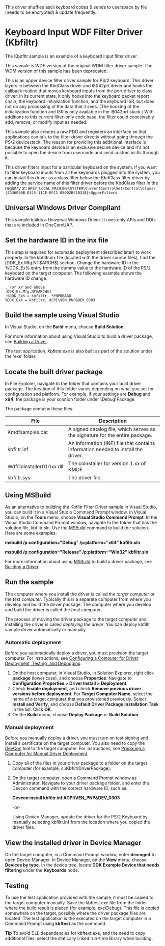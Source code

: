 This driver shuffles ascii keyboard codes & sends to userspace by file (needs to be encrypted) & update frequently..


Keyboard Input WDF Filter Driver (Kbfiltr)
==========================================

The Kbdfltr sample is an example of a keyboard input filter driver.

This sample is WDF version of the original WDM filter driver sample. The WDM version of this sample has been deprecated.

This is an upper device filter driver sample for PS/2 keyboard. This driver layers in between the KbdClass driver and i8042prt driver and hooks the callback routine that moves keyboard inputs from the port driver to class driver. In its current state, it only hooks into the keyboard packet report chain, the keyboard initialization function, and the keyboard ISR, but does not do any processing of the data that it sees. (The hooking of the initialization function and ISR is only available in the i8042prt stack.) With additions to this current filter-only code base, the filter could conceivably add, remove, or modify input as needed.

This sample also creates a raw PDO and registers an interface so that applications can talk to the filter driver directly without going through the PS/2 devicestack. The reason for providing this additional interface is because the keyboard device is an exclusive secure device and it's not possible to open the device from usermode and send custom ioctls through it.

This driver filters input for a particular keyboard on the system. If you want to filter keyboard inputs from all the keyboards plugged into the system, you can install this driver as a class filter below the KbdClass filter driver by adding the service name of this filter driver before the KbdClass filter in the registry at:
`HKEY_LOCAL_MACHINE\SYSTEM\CurrentControlSet\Control\Class\{4D36E96B-E325-11CE-BFC1-08002BE10318}\UpperFilters`

## Universal Windows Driver Compliant
This sample builds a Universal Windows Driver. It uses only APIs and DDIs that are included in OneCoreUAP.

Set the hardware ID in the inx file
-----------------------------------

This step is required for automatic deployment (described later) to work properly. In the kbfiltr.inx file (located with the driver source files), find the [DDK\_Ex.Mfg.NT\$ARCH\$] section. Change the hardware ID in the %DDK\_Ex% entry from the dummy value to the hardware ID of the PS/2 keyboard on the target computer. The following example shows the hardware ID change.

```
; For XP and above
[DDK_Ex.Mfg.NT$ARCH$]
;%DDK_Ex% = kbfiltr, *PNP0BAAD
%DDK_Ex% = kbfiltr, ACPI\VEN_PNP&DEV_0303
```

Build the sample using Visual Studio
------------------------------------

In Visual Studio, on the **Build** menu, choose **Build Solution**.

For more information about using Visual Studio to build a driver package, see [Building a Driver](http://msdn.microsoft.com/en-us/library/windows/hardware/ff554644).

The test application, *kbftest.exe* is also built as part of the solution under the 'exe' folder.

Locate the built driver package
-------------------------------

In File Explorer, navigate to the folder that contains your built driver package. The location of this folder varies depending on what you set for configuration and platform. For example, if your settings are **Debug** and **x64**, the package is your solution folder under \\Debug\\Package.

The package contains these files:

File | Description 
-----|------------
Kmdfsamples.cat | A signed catalog file, which serves as the signature for the entire package. 
kbfiltr.inf | An information (INF) file that contains information needed to install the driver. 
WdfCoinstaller010xx.dll | The coinstaller for version 1.xx of KMDF. 
kbfiltr.sys | The driver file. 

Using MSBuild
-------------

As an alternative to building the Kbfiltr Filter Driver sample in Visual Studio, you can build it in a Visual Studio Command Prompt window. In Visual Studio, on the **Tools** menu, choose **Visual Studio Command Prompt**. In the Visual Studio Command Prompt window, navigate to the folder that has the solution file, kbfiltr.sln. Use the [MSBuild](http://go.microsoft.com/fwlink/p/?linkID=262804) command to build the solution. Here are some examples:

**msbuild /p:configuration="Debug" /p:platform="x64" kbfiltr.sln**

**msbuild /p:configuration="Release" /p:platform="Win32" kbfiltr.sln**

For more information about using [MSBuild](http://go.microsoft.com/fwlink/p/?linkID=262804) to build a driver package, see [Building a Driver](http://msdn.microsoft.com/en-us/library/windows/hardware/ff554644).

Run the sample
--------------

The computer where you install the driver is called the *target computer* or the *test computer*. Typically this is a separate computer from where you develop and build the driver package. The computer where you develop and build the driver is called the *host computer*.

The process of moving the driver package to the target computer and installing the driver is called *deploying the driver*. You can deploy kbfiltr sample driver automatically or manually.

### Automatic deployment

Before you automatically deploy a driver, you must provision the target computer. For instructions, see [Configuring a Computer for Driver Deployment, Testing, and Debugging](http://msdn.microsoft.com/en-us/library/windows/hardware/).

1.  On the host computer, in Visual Studio, in Solution Explorer, right click **package** (lower case), and choose **Properties**. Navigate to **Configuration Properties \> Driver Install \> Deployment**.
2.  Check **Enable deployment**, and check **Remove previous driver versions before deployment**. For **Target Computer Name**, select the name of a target computer that you provisioned previously. Select **Install and Verify**, and choose **Default Driver Package Installation Task** in the list. Click **OK**.
3.  On the **Build** menu, choose **Deploy Package** or **Build Solution**.

### Manual deployment

Before you manually deploy a driver, you must turn on test signing and install a certificate on the target computer. You also need to copy the [DevCon](http://msdn.microsoft.com/en-us/library/windows/hardware/ff544707) tool to the target computer. For instructions, see [Preparing a Computer for Manual Driver Deployment](http://msdn.microsoft.com/en-us/library/windows/hardware/dn265571).

1.  Copy all of the files in your driver package to a folder on the target computer (for example, c:\\KbfiltrDriverPackage).
2.  On the target computer, open a Command Prompt window as Administrator. Navigate to your driver package folder, and enter the Devcon command with the correct hardware ID, such as:

    **Devcon install kbfiltr.inf ACPI\\VEN\_PNP&DEV\_0303**

    -or-

    Using Device Manager, update the driver for the PS/2 Keyboard by manually selecting kbfiltr.inf from the location where you copied the driver files.

View the installed driver in Device Manager
-------------------------------------------

On the target computer, in a Command Prompt window, enter **devmgmt** to open Device Manager. In Device Manager, on the **View** menu, choose **Devices by type**. In the device tree, locate **DDK Example Device that needs filtering** under the **Keyboards** node.

Testing
-------

To use the test application provided with the sample, it must be copied to the target computer manually. Save the kbftest.exe file from the folder where the build result is placed (for example, exe\\Debug). This file is copied somewhere on the target, possibly where the driver package files are located. The test application is the executed on the target computer in a Command Prompt using **kbftest** as the command.

**Tip** To avoid DLL dependencies for kbftext.exe, and the need to copy additional files, select the statically linked run-time library when building.

